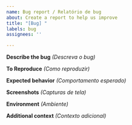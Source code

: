 ```yaml
---
name: Bug report / Relatório de bug
about: Create a report to help us improve
title: "[Bug] "
labels: bug
assignees: ''

---
```


**Describe the bug** *(Descreva o bug)*
<!--
A clear and concise description of what the bug is.
*Uma descrição clara e concisa do que é o bug.*
-->

**To Reproduce** *(Como reproduzir)*
<!--
Steps to reproduce the behavior.
*Passos para reproduzir o comportamento*
-->

**Expected behavior** *(Comportamento esperado)* 
<!--
A clear and concise description of what you expected to happen.
*Uma descrição clara e concisa do que você esperava que acontecesse.*
-->

**Screenshots** *(Capturas de tela)* 
<!--
If applicable, add screenshots to help explain your problem.
*Se aplicável, adicione capturas de tela para ajudar a explicar o problema.*
-->

**Environment** *(Ambiente)*
<!--
 - OS *(Sistema operacional)*: [e.g. Debian 12, Windows 11]
 - Version PHP: [e.g. 7.4, 8.2]
 - Version Novo SGA: [e.g. 22]
-->

**Additional context** *(Contexto adicional)*
<!--
Add any other context about the problem here.
*Adicione qualquer outro contexto sobre o problema aqui.*
-->
